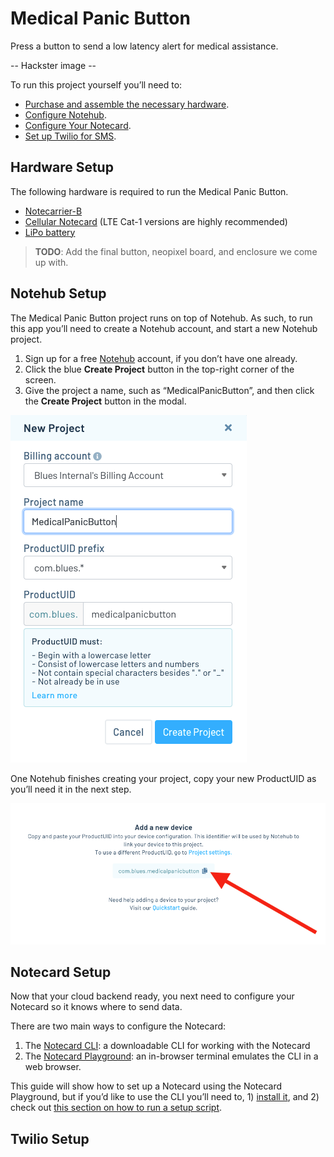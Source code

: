 # Medical Panic Button

Press a button to send a low latency alert for medical assistance.

-- Hackster image --

To run this project yourself you’ll need to:

* [Purchase and assemble the necessary hardware](#hardware-setup).
* [Configure Notehub](#notehub-setup).
* [Configure Your Notecard](#notecard-setup).
* [Set up Twilio for SMS](#twilio-setup).

## Hardware Setup

The following hardware is required to run the Medical Panic Button.

* [Notecarrier-B](https://shop.blues.io/products/carr-b)
* [Cellular Notecard](https://shop.blues.io/collections/notecard) (LTE Cat-1 versions are highly recommended)
* [LiPo battery](https://www.adafruit.com/product/2011)

> **TODO**: Add the final button, neopixel board, and enclosure we come up with.

## Notehub Setup

The Medical Panic Button project runs on top of Notehub. As such, to run this app you’ll need to create a Notehub account, and start a new Notehub project.

1. Sign up for a free [Notehub](https://notehub.io) account, if you don’t have one
already.
1. Click the blue **Create Project** button in the top-right corner of the screen.
1. Give the project a name, such as “MedicalPanicButton”, and then click the **Create Project** button in the modal.

![Creating a project in Notehub with a name](images/notehub-create-project.png)

One Notehub finishes creating your project, copy your new ProductUID as you’ll need it in the next step.

![Copying a ProductUID in Notehub](images/notehub-productuid.png)

## Notecard Setup

Now that your cloud backend ready, you next need to configure your Notecard so it knows where to send data.

There are two main ways to configure the Notecard:

1. The [Notecard CLI](https://dev.blues.io/tools-and-sdks/notecard-cli/): a downloadable CLI for working with the Notecard
2. The [Notecard Playground](https://dev.blues.io/notecard-playground/): an in-browser terminal emulates the CLI in a web browser.

This guide will show how to set up a Notecard using the Notecard Playground, but if you’d like to use the CLI you’ll need to, 1) [install it](https://dev.blues.io/tools-and-sdks/notecard-cli/#installation), and 2) check out [this section on how to run a setup script](https://dev.blues.io/tools-and-sdks/notecard-cli/#run-a-setup-script).

## Twilio Setup

